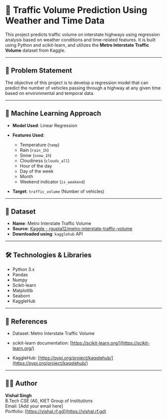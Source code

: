 # 🚗 Traffic Volume Prediction Using Weather and Time Data

This project predicts traffic volume on interstate highways using regression analysis based on weather conditions and time-related features. It is built using Python and scikit-learn, and utilizes the **Metro Interstate Traffic Volume** dataset from Kaggle.

---

## 📌 Problem Statement

The objective of this project is to develop a regression model that can predict the number of vehicles passing through a highway at any given time based on environmental and temporal data.

---

## 🧠 Machine Learning Approach

- **Model Used**: Linear Regression  
- **Features Used**:
  - Temperature (`temp`)
  - Rain (`rain_1h`)
  - Snow (`snow_1h`)
  - Cloudiness (`clouds_all`)
  - Hour of the day
  - Day of the week
  - Month
  - Weekend indicator (`is_weekend`)
  
- **Target**: `traffic_volume` (Number of vehicles)

---

## 📂 Dataset

- **Name**: Metro Interstate Traffic Volume  
- **Source**: [Kaggle - rgupta12/metro-interstate-traffic-volume](https://www.kaggle.com/datasets/rajgupta12/metro-interstate-traffic-volume)
- **Downloaded using**: `kagglehub` API

---

## 🛠️ Technologies & Libraries

- Python 3.x  
- Pandas  
- Numpy  
- Scikit-learn  
- Matplotlib  
- Seaborn  
- KaggleHub

----------

## 📖 References

-   Dataset: Metro Interstate Traffic Volume
    
-   scikit-learn documentation: [https://scikit-learn.org/](https://scikit-learn.org/)
    
-   KaggleHub: [https://pypi.org/project/kagglehub/](https://pypi.org/project/kagglehub/)
    

----------

## 🙋‍♂️ Author

**Vishal Singh**  
B.Tech CSE (AI), KIET Group of Institutions  
Email: [Add your email here]  
Portfolio: [https://vishal.rf.gd](https://vishal.rf.gd)

